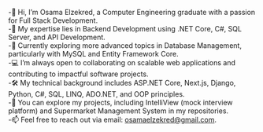 -👋 Hi, I’m Osama Elzekred, a Computer Engineering graduate with a passion for Full Stack Development.<br>
-👀 My expertise lies in Backend Development using .NET Core, C#, SQL Server, and API Development.<br>
-🌱 Currently exploring more advanced topics in Database Management, particularly with MySQL and Entity Framework Core.<br>
-💻 I’m always open to collaborating on scalable web applications and contributing to impactful software projects.<br>
-🛠 My technical background includes ASP.NET Core, Next.js, Django, Python, C#, SQL, LINQ, ADO.NET, and OOP principles.<br>
-📂 You can explore my projects, including IntelliView (mock interview platform) and Supermarket Management System in my repositories.<br>
-📫 Feel free to reach out via email: osamaelzekred@gmail.com.<br>

<!---
Osama-Elzekred/Osama-Elzekred is a ✨ special ✨ repository because its `README.md` (this file) appears on your GitHub profile.
You can click the Preview link to take a look at your changes.
--->
